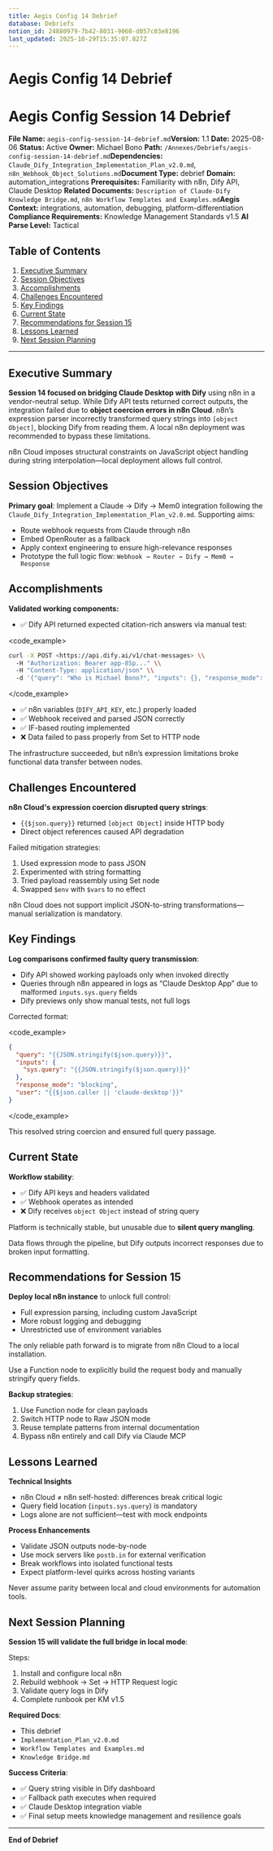 ```yaml
---
title: Aegis Config 14 Debrief
database: Debriefs
notion_id: 24880979-7b42-8031-9060-d057c03e8196
last_updated: 2025-10-29T15:35:07.827Z
---
```


# Aegis Config 14 Debrief


# Aegis Config Session 14 Debrief


**File Name:** `aegis-config-session-14-debrief.md`**Version:** 1.1
**Date:** 2025-08-06
**Status:** Active
**Owner:** Michael Bono
**Path:** `/Annexes/Debriefs/aegis-config-session-14-debrief.md`**Dependencies:** `Claude_Dify_Integration_Implementation_Plan_v2.0.md`, `n8n_Webhook_Object_Solutions.md`**Document Type:** debrief
**Domain:** automation\_integrations
**Prerequisites:** Familiarity with n8n, Dify API, Claude Desktop
**Related Documents:** `Description of Claude-Dify Knowledge Bridge.md`, `n8n Workflow Templates and Examples.md`**Aegis Context:** integrations, automation, debugging, platform-differentiation
**Compliance Requirements:** Knowledge Management Standards v1.5
**AI Parse Level:** Tactical


## Table of Contents

1. [Executive Summary](https://www.notion.so/240809797b4280f3ad50fd58d92c6fb4?v=240809797b42812e843c000c71be0678&p=248809797b4280319060d057c03e8196&pm=s#executive-summary)
2. [Session Objectives](https://www.notion.so/240809797b4280f3ad50fd58d92c6fb4?v=240809797b42812e843c000c71be0678&p=248809797b4280319060d057c03e8196&pm=s#session-objectives)
3. [Accomplishments](https://www.notion.so/240809797b4280f3ad50fd58d92c6fb4?v=240809797b42812e843c000c71be0678&p=248809797b4280319060d057c03e8196&pm=s#accomplishments)
4. [Challenges Encountered](https://www.notion.so/240809797b4280f3ad50fd58d92c6fb4?v=240809797b42812e843c000c71be0678&p=248809797b4280319060d057c03e8196&pm=s#challenges-encountered)
5. [Key Findings](https://www.notion.so/240809797b4280f3ad50fd58d92c6fb4?v=240809797b42812e843c000c71be0678&p=248809797b4280319060d057c03e8196&pm=s#key-findings)
6. [Current State](https://www.notion.so/240809797b4280f3ad50fd58d92c6fb4?v=240809797b42812e843c000c71be0678&p=248809797b4280319060d057c03e8196&pm=s#current-state)
7. [Recommendations for Session 15](https://www.notion.so/240809797b4280f3ad50fd58d92c6fb4?v=240809797b42812e843c000c71be0678&p=248809797b4280319060d057c03e8196&pm=s#recommendations-for-session-15)
8. [Lessons Learned](https://www.notion.so/240809797b4280f3ad50fd58d92c6fb4?v=240809797b42812e843c000c71be0678&p=248809797b4280319060d057c03e8196&pm=s#lessons-learned)
9. [Next Session Planning](https://www.notion.so/240809797b4280f3ad50fd58d92c6fb4?v=240809797b42812e843c000c71be0678&p=248809797b4280319060d057c03e8196&pm=s#next-session-planning)

---


## Executive Summary


**Session 14 focused on bridging Claude Desktop with Dify** using n8n in a vendor-neutral setup. While Dify API tests returned correct outputs, the integration failed due to **object coercion errors in n8n Cloud**. n8n’s expression parser incorrectly transformed query strings into `[object Object]`, blocking Dify from reading them. A local n8n deployment was recommended to bypass these limitations.


<important>


n8n Cloud imposes structural constraints on JavaScript object handling during string interpolation—local deployment allows full control.


</important>


## Session Objectives


**Primary goal**: Implement a Claude → Dify → Mem0 integration following the `Claude_Dify_Integration_Implementation_Plan_v2.0.md`.
Supporting aims:

- Route webhook requests from Claude through n8n
- Embed OpenRouter as a fallback
- Apply context engineering to ensure high-relevance responses
- Prototype the full logic flow: `Webhook → Router → Dify → Mem0 → Response`

## Accomplishments


**Validated working components:**

- ✅ Dify API returned expected citation-rich answers via manual test:

\<code\_example>


```bash
curl -X POST <https://api.dify.ai/v1/chat-messages> \\
  -H "Authorization: Bearer app-8Sp..." \\
  -H "Content-Type: application/json" \\
  -d '{"query": "Who is Michael Bono?", "inputs": {}, "response_mode": "blocking", "user": "direct-test"}'
```


\</code\_example>

- ✅ n8n variables (`DIFY_API_KEY`, etc.) properly loaded
- ✅ Webhook received and parsed JSON correctly
- ✅ IF-based routing implemented
- ❌ Data failed to pass properly from Set to HTTP node

<thinking>


The infrastructure succeeded, but n8n’s expression limitations broke functional data transfer between nodes.


</thinking>


## Challenges Encountered


**n8n Cloud's expression coercion disrupted query strings**:

- `{{$json.query}}` returned `[object Object]` inside HTTP body
- Direct object references caused API degradation

Failed mitigation strategies:

1. Used expression mode to pass JSON
2. Experimented with string formatting
3. Tried payload reassembly using Set node
4. Swapped `$env` with `$vars` to no effect

<important>


n8n Cloud does not support implicit JSON-to-string transformations—manual serialization is mandatory.


</important>


## Key Findings


**Log comparisons confirmed faulty query transmission**:

- Dify API showed working payloads only when invoked directly
- Queries through n8n appeared in logs as “Claude Desktop App” due to malformed `inputs.sys.query` fields
- Dify previews only show manual tests, not full logs

Corrected format:


\<code\_example>


```json
{
  "query": "{{JSON.stringify($json.query)}}",
  "inputs": {
    "sys.query": "{{JSON.stringify($json.query)}}"
  },
  "response_mode": "blocking",
  "user": "{{$json.caller || 'claude-desktop'}}"
}
```


\</code\_example>


This resolved string coercion and ensured full query passage.


## Current State


**Workflow stability**:

- ✅ Dify API keys and headers validated
- ✅ Webhook operates as intended
- ❌ Dify receives `object Object` instead of string query

Platform is technically stable, but unusable due to **silent query mangling**.


<context>


Data flows through the pipeline, but Dify outputs incorrect responses due to broken input formatting.


</context>


## Recommendations for Session 15


**Deploy local n8n instance** to unlock full control:

- Full expression parsing, including custom JavaScript
- More robust logging and debugging
- Unrestricted use of environment variables

<answer>


The only reliable path forward is to migrate from n8n Cloud to a local installation.


</answer>


<example>


Use a Function node to explicitly build the request body and manually stringify query fields.


</example>


**Backup strategies**:

1. Use Function node for clean payloads
2. Switch HTTP node to Raw JSON mode
3. Reuse template patterns from internal documentation
4. Bypass n8n entirely and call Dify via Claude MCP

## Lessons Learned


**Technical Insights**

- n8n Cloud ≠ n8n self-hosted: differences break critical logic
- Query field location (`inputs.sys.query`) is mandatory
- Logs alone are not sufficient—test with mock endpoints

**Process Enhancements**

- Validate JSON outputs node-by-node
- Use mock servers like `postb.in` for external verification
- Break workflows into isolated functional tests
- Expect platform-level quirks across hosting variants

<important>


Never assume parity between local and cloud environments for automation tools.


</important>


## Next Session Planning


**Session 15 will validate the full bridge in local mode**:


Steps:

1. Install and configure local n8n
2. Rebuild webhook → Set → HTTP Request logic
3. Validate query logs in Dify
4. Complete runbook per KM v1.5

**Required Docs**:

- This debrief
- `Implementation_Plan_v2.0.md`
- `Workflow Templates and Examples.md`
- `Knowledge Bridge.md`

**Success Criteria**:

- ✅ Query string visible in Dify dashboard
- ✅ Fallback path executes when required
- ✅ Claude Desktop integration viable
- ✅ Final setup meets knowledge management and resilience goals

---


**End of Debrief**

